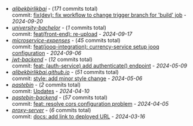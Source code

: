 - [_alibekbirlikbai_](https://github.com/alibekbirlikbai/alibekbirlikbai) - (_171_ commits total)<br/>commit: [fix(dev): fix workflow to change trigger branch for 'build' job](https://github.com/alibekbirlikbai/alibekbirlikbai/commit/a7231a11db9ff4554773d16972cf31137a0df690) - _2024-09-20_
- [_university-bachelor_](https://github.com/alibekbirlikbai/university-bachelor) - (_1_ commits total)<br/>commit: [feat(front-end): re-upload](https://github.com/alibekbirlikbai/university-bachelor/commit/d6bddf0ce625bbc2882a7c122630615912c7fb81) - _2024-09-17_
- [_microservice-expenses_](https://github.com/alibekbirlikbai/microservice-expenses) - (_45_ commits total)<br/>commit: [feat(jooq-integration): currency-service setup jooq configuration](https://github.com/alibekbirlikbai/microservice-expenses/commit/1bd69d192c3fa97a024ae322d9c3b1a413bd2d33) - _2024-09-06_
- [_jwt-backend_](https://github.com/alibekbirlikbai/jwt-backend) - (_12_ commits total)<br/>commit: [feat: (auth-service) add authenticate() endpoint](https://github.com/alibekbirlikbai/jwt-backend/commit/77d7064f9091f6e135295ed44f203647ffcfdb84) - _2024-05-09_
- [_alibekbirlikbai.github.io_](https://github.com/alibekbirlikbai/alibekbirlikbai.github.io) - (_51_ commits total)<br/>commit: [style: add minor style change](https://github.com/alibekbirlikbai/alibekbirlikbai.github.io/commit/b2fe42d2c721fbe6485dcb80d5f31c64091a34ea) - _2024-05-06_
- [_pastebin_](https://github.com/alibekbirlikbai/pastebin) - (_2_ commits total)<br/>commit: [Updates](https://github.com/alibekbirlikbai/pastebin/commit/cc8addde9c7b162a693fcde84b5ce5b717a96e54) - _2024-04-10_
- [_pastebin-backend_](https://github.com/alibekbirlikbai/pastebin-backend) - (_57_ commits total)<br/>commit: [feat: resolve cors configuration problem](https://github.com/alibekbirlikbai/pastebin-backend/commit/d3d1f3f2af371254075460dbf1be751d046866ab) - _2024-04-05_
- [_proxy-server_](https://github.com/alibekbirlikbai/proxy-server) - (_6_ commits total)<br/>commit: [docs: add link to deployed URL](https://github.com/alibekbirlikbai/proxy-server/commit/150c67582b00233b8e7eb7b18a55e0e4f0f7efdc) - _2024-03-16_